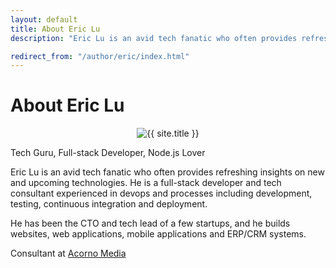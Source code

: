 ```yaml
---
layout: default
title: About Eric Lu
description: "Eric Lu is an avid tech fanatic who often provides refreshing insights on new and upcoming technologies. He is a full-stack developer and tech consultant experienced in devops and processes including development, testing, continuous integration and deployment."

redirect_from: "/author/eric/index.html"
---
```


<div class="post">
	<h1 class="pageTitle">About Eric Lu</h1>
	<div style="text-align:center">
		<img src="//www.gravatar.com/avatar/343222fa56219452d0bd15e53d5c9dbe?s=320" alt="{{ site.title }}" class="gravatar">
	</div>
	<p class="intro">Tech Guru, Full-stack Developer, Node.js Lover</p>
	<p>Eric Lu is an avid tech fanatic who often provides refreshing insights on new and upcoming technologies. He is a full-stack developer and tech consultant experienced in devops and processes including development, testing, continuous integration and deployment.</p>
	<p>He has been the CTO and tech lead of a few startups, and he builds websites, web applications, mobile applications and ERP/CRM systems.</p>
	<p>Consultant at <a href="http://www.acornomedia.com">Acorno Media</a></p>
</div>
